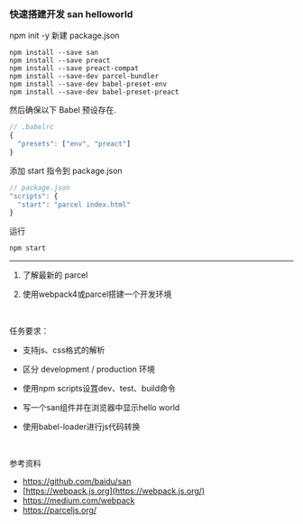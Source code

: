
### 快速搭建开发 san helloworld

npm init -y 新建 package.json

```
npm install --save san
npm install --save preact
npm install --save preact-compat
npm install --save-dev parcel-bundler
npm install --save-dev babel-preset-env
npm install --save-dev babel-preset-preact
```

然后确保以下 Babel 预设存在.

```js
// .babelrc
{
  "presets": ["env", "preact"]
}
```

添加 start 指令到 package.json

```js
// package.json
"scripts": {
  "start": "parcel index.html"
}
```

运行

```js
npm start
```

* * *

1. 了解最新的 parcel

2. 使用webpack4或parcel搭建一个开发环境

   ​

任务要求：

- 支持js、css格式的解析

- 区分 development / production 环境

- 使用npm scripts设罝dev、test、build命令

- 写一个san组件并在浏览器中显示hello world

- 使用babel-loader进行js代码转换

  ​

参考资料

- <https://github.com/baidu/san>
- [https://webpack.js.org](https://webpack.js.org/)
- <https://medium.com/webpack>
- <https://parceljs.org/>